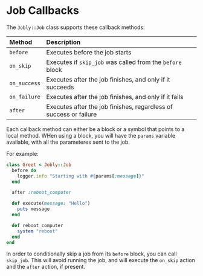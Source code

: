 # Job Callbacks

The `Jobly::Job` class supports these callback methods:

| Method | Description |
| :--- | :--- |
| `before` | Executes before the job starts |
| `on_skip` | Executes if `skip_job` was called from the `before` block |
| `on_success` | Executes after the job finishes, and only if it succeeds |
| `on_failure` | Executes after the job finishes, and only if it fails |
| `after` | Executes after the job finishes, regardless of success or failure |

Each callback method can either be a block or a symbol that points to a local method. WHen using a block, you will have the `params` variable available, with all the parameteres sent to the job.

For example:

```ruby
class Greet < Jobly::Job
  before do
    logger.info "Starting with #{params[:message]}"
  end

  after :reboot_computer

  def execute(message: "Hello")
    puts message
  end

  def reboot_computer
    system "reboot"
  end
end
```

In order to conditionally skip a job from its `before` block, you can call `skip_job`. This will avoid running the job, and will execute the `on_skip` action and the `after` action, if present.

